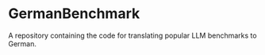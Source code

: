 # GermanBenchmark
A repository containing the code for translating popular LLM benchmarks to German.
